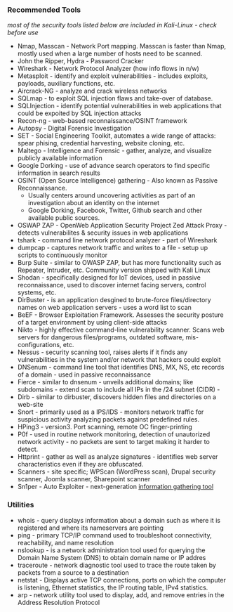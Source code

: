 
### Recommended Tools
*most of the security tools listed below are included in Kali-Linux - check before use*
* Nmap, Masscan	 - Network Port mapping. Masscan is faster than Nmap, mostly used when a large number of hosts need to be scanned.
* John the Ripper, Hydra - Password Cracker
* Wireshark - Network Protocol Analyzer (how info flows in n/w)
* Metasploit - identify and exploit vulnerabilities - includes exploits, payloads, auxiliary functions, etc.
* Aircrack-NG - analyze and crack wireless networks
* SQLmap - to exploit SQL injection flaws and take-over of database.
* SQLInjection - identify potential vulnerabilities in web applications that could be expoited by SQL injection attacks
* Recon-ng - web-based reconnaissance/OSINT framework
* Autopsy - Digital Forensic Investigation
* SET - Social Engineering Toolkit, automates a wide range of attacks: spear phising, credential harvesting, website cloning, etc.
* Maltego - Intelligence and Forensic - gather, analyze, and visualize publicly available information
* Google Dorking - use of advance search operators to find specific information in search results
* OSINT (Open Source Intelligence) gathering - Also known as Passive Reconnaissance.
    - Usually centers around uncovering activities as part of an investigation about an identity on the internet
    - Google Dorking, Facebook, Twitter, Github search and other available public sources. 
* OSWAP ZAP  - OpenWeb Application Security Project Zed Attack Proxy - detects vulnerabilites & security issues in web applications
* tshark - command line network protocol analyzer - part of Wireshark
* dumpcap - captures network traffic and writes to a file - setup up scripts to continuously monitor
* Burp Suite - similar to OWASP ZAP, but has more functionality such as Repeater, Intruder, etc. Community version shipped with Kali Linux
* Shodan - specifically designed for IoT devices, used in passive reconnaissance, used to discover internet facing servers, control systems, etc.
* DirBuster - is an application desgined to brute-force files/directory names on web application servers - uses a word list to scan
* BeEF - Browser Exploitation Framework. Assesses the security posture of a target environment by using client-side attacks
* Nikto - highly effective command-line vulnerability scanner. Scans web servers for dangerous files/programs, outdated software, mis-configurations, etc.
* Nessus - security scanning tool, raises alerts if it finds any vulnerabilities in the system and/or network that hackers could exploit
* DNSenum - command line tool that identifies DNS, MX, NS, etc records of a domain - used in passive reconnaissance
* Fierce - similar to dnsenum - unveils additional domains; like subdomains - extend scan to include all IPs in the /24 subnet (CIDR) - 
* Dirb - similar to dirbuster, discovers hidden files and directories on a web-site
* Snort - primarily used as a IPS/IDS - monitors network traffic for suspicious activity analyzing packets against predefined rules.
* HPing3  - version3. Port scanning, remote OC finger-printing
* P0f  - used in routine network monitoring, detection of unautorized network activity - no packets are sent to target making it harder to detect. 
* Httprint  - gather as well as analyze signatures - identifies web server characteristics even if they are obfuscated.
* Scanners - site specific; WPScan (WordPress scan), Drupal security scanner, Joomla scanner, Sharepoint scanner
* Sn1per  - Auto Exploiter -  next-generation [information gathering tool](https://github.com/1N3/Sn1per)

### Utilities
* whois - query displays information about a domain such as where it is registered and where its nameservers are pointing
* ping - primary TCP/IP command used to troubleshoot connectivity, reachability, and name resolution
* nslookup - is a network administration tool used for querying the Domain Name System (DNS) to obtain domain name or IP addres
* traceroute - network diagnostic tool used to trace the route taken by packets from a source to a destination 
* netstat - Displays active TCP connections, ports on which the computer is listening, Ethernet statistics, the IP routing table, IPv4 statistics.
* arp - network utility tool used to display, add, and remove entries in the Address Resolution Protocol
